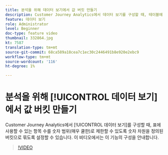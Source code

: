 ```yaml
---
title: 분석을 위해 데이터 보기에서 값 버킷 만들기
description: Customer Journey Analytics에서 데이터 보기를 구성할 때, 테이블에 사용할 수 있는 항목 수를 숫자 범위(매우 차가운)로 제한할 수 있도록 숫자 차원을 정의된 버킷으로 묶도록 설정할 수 있습니다. 이 비디오에서는 이 기능의 구성을 안내합니다.
feature: 데이터 보기
role: Administrator
level: Beginner
doc-type: feature video
thumbnail: 332864.jpg
kt: 7587
translation-type: tm+mt
source-git-commit: 68ca589a18cea7c1ec30c2446491b8e920e2ebc9
workflow-type: tm+mt
source-wordcount: '116'
ht-degree: 1%

---
```



# 분석을 위해 [!UICONTROL 데이터 보기]에서 값 버킷 만들기

Customer Journey Analytics에서 [!UICONTROL 데이터 보기]를 구성할 때, 표에 사용할 수 있는 항목 수를 숫자 범위(매우 쿨한)로 제한할 수 있도록 숫자 차원을 정의된 버킷으로 묶도록 설정할 수 있습니다. 이 비디오에서는 이 기능의 구성을 안내합니다.

>[!VIDEO](https://video.tv.adobe.com/v/332864/?quality=12&learn=on)
